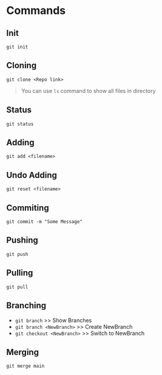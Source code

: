 # Commands

## Init
`git init`

## Cloning 
`git clone <Repo link>`

> You can use `ls` command to show all files in directory

## Status
`git status`

## Adding
`git add <filename>`

## Undo Adding
`git reset <filename>`

## Commiting
`git commit -m "Some Message"`

## Pushing
`git push`

## Pulling
`git pull`

## Branching
* `git branch`                >> Show Branches
* `git branch <NewBranch>`    >> Create NewBranch
* `git checkout <NewBranch>`  >> Switch to NewBranch

## Merging
`git merge main`
